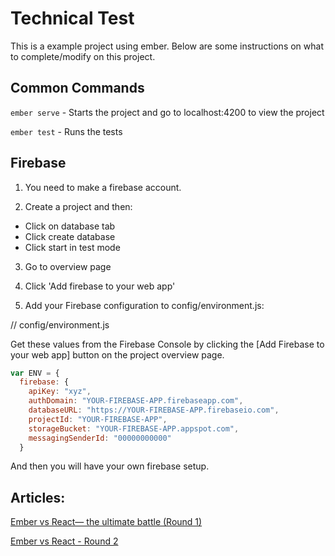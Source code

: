 # Technical Test

This is a example project using ember. Below are some instructions on what to complete/modify on this project.

## Common Commands

`ember serve` - Starts the project and go to localhost:4200 to view the project

`ember test` - Runs the tests

## Firebase 

1. You need to make a firebase account.

2. Create a project and then:
  * Click on database tab 
  * Click create database 
  * Click start in test mode 

3. Go to overview page 

4. Click 'Add firebase to your web app'

5. Add your Firebase configuration to config/environment.js:

// config/environment.js

Get these values from the Firebase Console by clicking the [Add Firebase to your web app] button on the project overview page.

```javascript
var ENV = {
  firebase: {
    apiKey: "xyz",
    authDomain: "YOUR-FIREBASE-APP.firebaseapp.com",
    databaseURL: "https://YOUR-FIREBASE-APP.firebaseio.com",
    projectId: "YOUR-FIREBASE-APP",
    storageBucket: "YOUR-FIREBASE-APP.appspot.com",
    messagingSenderId: "00000000000"
  }
```

And then you will have your own firebase setup.

## Articles:

[Ember vs React— the ultimate battle (Round 1)](https://medium.com/buildempire/ember-vs-react-the-ultimate-battle-round-1-dcc034bc725d)

[Ember vs React - Round 2](https://medium.com/buildempire/ember-vs-react-round-2-f07b07f49bb9)





